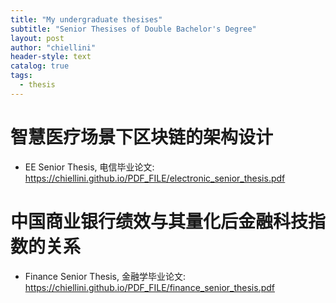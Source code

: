 ```yaml
---
title: "My undergraduate thesises"
subtitle: "Senior Thesises of Double Bachelor's Degree"
layout: post
author: "chiellini"
header-style: text
catalog: true
tags:
  - thesis
---
```


# 智慧医疗场景下区块链的架构设计
* EE Senior Thesis, 电信毕业论文: <https://chiellini.github.io/PDF_FILE/electronic_senior_thesis.pdf>

# 中国商业银行绩效与其量化后金融科技指数的关系
* Finance Senior Thesis, 金融学毕业论文: <https://chiellini.github.io/PDF_FILE/finance_senior_thesis.pdf>